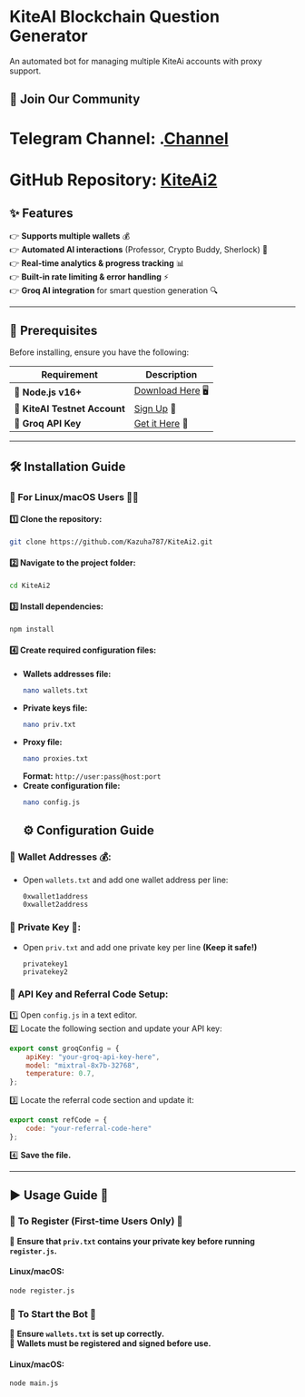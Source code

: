 # KiteAI Blockchain Question Generator

An automated bot for managing multiple KiteAi accounts with proxy support.

## 📢 Join Our Community

# Telegram Channel: .[Channel](https://t.me/Offical_Im_kazuha)
# GitHub Repository: [KiteAi2](https://github.com/Kazuha787/KiteAi2.git)

## ✨ Features  

👉 **Supports multiple wallets** 💰  
👉 **Automated AI interactions** (Professor, Crypto Buddy, Sherlock) 🧠  
👉 **Real-time analytics & progress tracking** 📊  
👉 **Built-in rate limiting & error handling** ⚡  
👉 **Groq AI integration** for smart question generation 🔍  

---

## 📌 Prerequisites  

Before installing, ensure you have the following:  

| Requirement  | Description |
|-------------|------------|
| 🔹 **Node.js v16+** | [Download Here](https://nodejs.org/) 🖥️ |
| 🔹 **KiteAI Testnet Account** | [Sign Up](https://testnet.gokite.ai?r=R7H32kqJ) 🔗 |
| 🔹 **Groq API Key** | [Get it Here](https://console.groq.com) 🔑 |

---

## 🛠️ Installation Guide  

### **🔹 For Linux/macOS Users 🐧🍏**  

#### 1️⃣ Clone the repository:  
   ```bash
   git clone https://github.com/Kazuha787/KiteAi2.git
   ```

#### 2️⃣ Navigate to the project folder:  
   ```bash
   cd KiteAi2
   ```

#### 3️⃣ Install dependencies:  
   ```bash
   npm install
   ```

#### 4️⃣ Create required configuration files:  
   - **Wallets addresses file:**  
     ```bash
     nano wallets.txt
     ```
   - **Private keys file:**  
     ```bash
     nano priv.txt
     ```
   - **Proxy file:**  
     ```bash
     nano proxies.txt
     ```
     **Format:** `http://user:pass@host:port`     
   - **Create configuration file:**  
     ```bash
     nano config.js
     ```
     ## ⚙️ Configuration Guide  

### 📂 **Wallet Addresses 💰:**  
- Open `wallets.txt` and add one wallet address per line:  
  ```
  0xwallet1address
  0xwallet2address
  ```

### 🔐 **Private Key 🔑:**  
- Open `priv.txt` and add one private key per line **(Keep it safe!)**  
  ```
  privatekey1
  privatekey2
  ```

### 🔑 **API Key and Referral Code Setup:**  
1️⃣ Open `config.js` in a text editor.  
2️⃣ Locate the following section and update your API key:  
   ```javascript
   export const groqConfig = {
       apiKey: "your-groq-api-key-here",
       model: "mixtral-8x7b-32768",
       temperature: 0.7,
   };
   ```
3️⃣ Locate the referral code section and update it:  
   ```javascript
   export const refCode = {
       code: "your-referral-code-here"
   };
   ```
4️⃣ **Save the file.**  

---

## ▶️ Usage Guide 🚀  

### 📝 **To Register (First-time Users Only) 📜**  

🔹 **Ensure that `priv.txt` contains your private key before running `register.js`.**  

#### **Linux/macOS:**  
```bash
node register.js
```
### 🚀 **To Start the Bot 🤖**  

🔹 **Ensure `wallets.txt` is set up correctly.**  
🔹 **Wallets must be registered and signed before use.**  

#### **Linux/macOS:**  
```bash
node main.js
```
